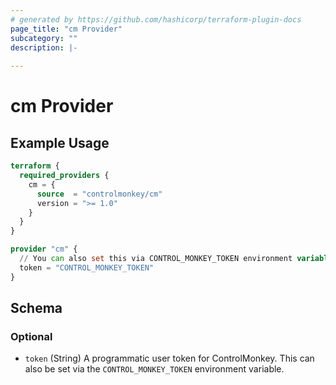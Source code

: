 ```yaml
---
# generated by https://github.com/hashicorp/terraform-plugin-docs
page_title: "cm Provider"
subcategory: ""
description: |-
  
---
```


# cm Provider



## Example Usage

```terraform
terraform {
  required_providers {
    cm = {
      source  = "controlmonkey/cm"
      version = ">= 1.0"
    }
  }
}

provider "cm" {
  // You can also set this via CONTROL_MONKEY_TOKEN environment variable.
  token = "CONTROL_MONKEY_TOKEN"
}
```

<!-- schema generated by tfplugindocs -->
## Schema

### Optional

- `token` (String) A programmatic user token for ControlMonkey. This can also be set via the `CONTROL_MONKEY_TOKEN` environment variable.
